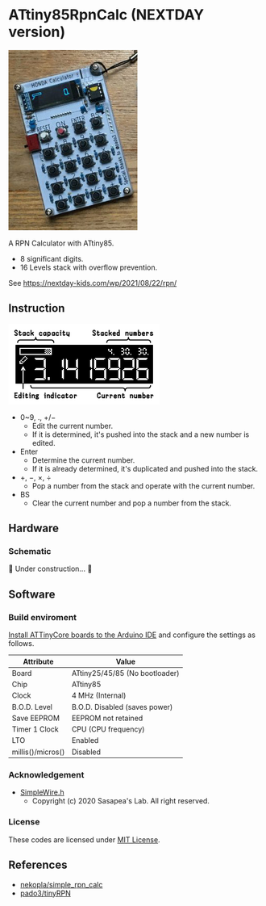 # ATtiny85RpnCalc (NEXTDAY version)

![Picture](doc/picture.jpg)

A RPN Calculator with ATtiny85.

* 8 significant digits.
* 16 Levels stack with overflow prevention.

See https://nextday-kids.com/wp/2021/08/22/rpn/

## Instruction

![Instruction](doc/instruction.png)

* 0~9, ., &plus;/&minus;
  * Edit the current number.
  * If it is determined, it's pushed into the stack and a new number is edited.
* Enter
  * Determine the current number.
  * If it is already determined, it's duplicated and pushed into the stack.
* &plus;, &minus;, &times;, &div;
  * Pop a number from the stack and operate with the current number.
* BS
  * Clear the current number and pop a number from the stack.

## Hardware

### Schematic

:construction: Under construction... :construction:

## Software

### Build enviroment

[Install ATTinyCore boards to the Arduino IDE](https://github.com/SpenceKonde/ATTinyCore/blob/master/Installation.md) and configure the settings as follows.

Attribute        |Value
-----------------|------------------------------
Board            |ATtiny25/45/85 (No bootloader)
Chip             |ATtiny85
Clock            |4 MHz (Internal)
B.O.D. Level     |B.O.D. Disabled (saves power)
Save EEPROM      |EEPROM not retained
Timer 1 Clock    |CPU (CPU frequency)
LTO              |Enabled
millis()/micros()|Disabled

### Acknowledgement

* [SimpleWire.h](https://lab.sasapea.mydns.jp/2020/03/11/avr-i2c-2/)
  * Copyright (c) 2020 Sasapea's Lab. All right reserved.

### License

These codes are licensed under [MIT License](LICENSE).

## References

* [nekopla/simple_rpn_calc](https://github.com/nekopla/simple_rpn_calc)
* [pado3/tinyRPN](https://github.com/pado3/tinyRPN)

